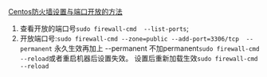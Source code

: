 [Centos防火墙设置与端口开放的方法](https://blog.csdn.net/u011846257/article/details/54707864)
1. 查看开放的端口号`sudo firewall-cmd  --list-ports`;    
1. 开放端口号:`sudo firewall-cmd --zone=public --add-port=3306/tcp  --permanent` 永久生效再加上 --permanent 不加permanent`sudo firewall-cmd --reload`或者重启机器后设置失效。 设置后重新加载生效`sudo firewall-cmd --reload`       
